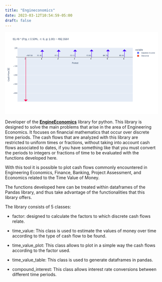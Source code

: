 ```yaml
---
title: "Engineconomics"
date: 2023-03-12T10:54:59-05:00
draft: false
---
```


 ![alt text](/images/engineconomics/img_1.png)

 
 Developer of the [**EngineEconomics**](https://github.com/tiagogiraldo/engineconomics) library for python. This library is designed to solve the main problems that arise in the area of Engineering Economics. It focuses on financial mathematics that occur over discrete time periods. The cash flows that are analyzed with this library are restricted to uniform times or fractions, without taking into account cash flows associated to dates, if you have something like that you must convert the periods to integers or fractions of time to be evaluated with the functions developed here.

With this tool it is possible to plot cash flows commonly encountered in Engineering Economics, Finance, Banking, Project Assessment, and Economics related to the Time Value of Money.

The functions developed here can be treated within dataframes of the Pandas library, and thus take advantage of the functionalities that this library offers.

The library consists of 5 classes:

-    factor: designed to calculate the factors to which discrete cash flows relate.

-    time_value: This class is used to estimate the values of money over time according to the type of cash flow to be found.

-    time_value_plot: This class allows to plot in a simple way the cash flows according to the factor used.

-    time_value_table: This class is used to generate dataframes in pandas.

-    compound_interest: This class allows interest rate conversions between different time periods.
